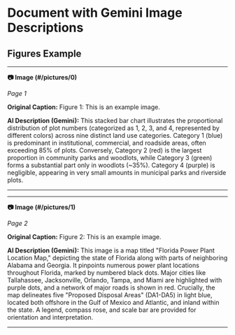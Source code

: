 # Document with Gemini Image Descriptions

## Figures Example


---

**📷 Image (#/pictures/0)**

*Page 1*

**Original Caption:** Figure 1: This is an example image.

**AI Description (Gemini):** This stacked bar chart illustrates the proportional distribution of plot numbers (categorized as 1, 2, 3, and 4, represented by different colors) across nine distinct land use categories. Category 1 (blue) is predominant in institutional, commercial, and roadside areas, often exceeding 85% of plots. Conversely, Category 2 (red) is the largest proportion in community parks and woodlots, while Category 3 (green) forms a substantial part only in woodlots (~35%). Category 4 (purple) is negligible, appearing in very small amounts in municipal parks and riverside plots.

---


---

**📷 Image (#/pictures/1)**

*Page 2*

**Original Caption:** Figure 2: This is an example image.

**AI Description (Gemini):** This image is a map titled "Florida Power Plant Location Map," depicting the state of Florida along with parts of neighboring Alabama and Georgia. It pinpoints numerous power plant locations throughout Florida, marked by numbered black dots. Major cities like Tallahassee, Jacksonville, Orlando, Tampa, and Miami are highlighted with purple dots, and a network of major roads is shown in red. Crucially, the map delineates five "Proposed Disposal Areas" (DA1-DA5) in light blue, located both offshore in the Gulf of Mexico and Atlantic, and inland within the state. A legend, compass rose, and scale bar are provided for orientation and interpretation.

---

